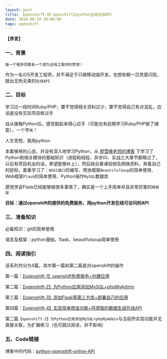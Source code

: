 ```yaml
---
layout: post
title: 【openshift-0】openshift之python生成在线API
date: 2016-08-29 20:00:00
tags: openshift
---
```


**【序言】**

### 一、背景

`每一个程序员都有一个成为全栈工程师的梦想！`

作为一名iOS开发工程师，并不满足于只做移动端开发，也想有朝一日灵感闪现，敲出无拘无束的`在线API`

### 二、目标

学习过一段时间Ruby/PHP，要不觉得相关资料过少，要不觉得自己有点混乱，应该是没有实际项目练过手

自从接触Python后，感觉敲起来得心应手（可能也有前期学习Ruby/PHP做了铺垫），一个字`爽`！

人生苦短，我用python

本着够用的心态，并没有深入地学习Python，从 [廖雪峰老师的博客](http://www.liaoxuefeng.com/) 下学习了Python和相关模块的基础知识（进程和线程、异步IO、实战三大章节都略过了，以后有项目机会的话，希望能够补上），然后结合慕课视频及网络资料，奔着自己的目标，着重学习了：`WSGI接口`的编写、爬虫框架`BeautifulSoup`的简单使用、Web框架`Flask`的简单使用、Python操作`MySQL`数据库

感觉学会Flask已经能够做很多事情了，确实是一个上手简单并且非常厉害的`微框架`

**目标：通过openshift的提供的免费服务，用python开发在线可访问的API**

### 三、准备知识

必备知识：git的简单使用

语言及框架：python基础，flask、beautifulsoup简单使用

### 四、阅读指引

该系列共分为4篇，其中第一篇和第二篇是对openshift的操作

第一篇：[【openshift-1】openshift免费服务+创建应用](http://yunschou.github.io/2016/08/openshift-guide-1/)

第二篇：[【openshift-2】为Python应用添加MySQL+phpMyAdmin](http://yunschou.github.io/2016/08/openshift-guide-2/)

第三篇：[【openshift-3】添加Flask等第三方库+部署自己的应用](http://yunschou.github.io/2016/09/openshift-guide-3/)

第四篇：[【openshift-4】实现简单爬虫功能+将爬取的数据生成在线API](http://yunschou.github.io/2016/09/openshift-guide-4/)

第二篇`【openshift-2】为Python应用添加MySQL+phpMyAdmin`与当前所实现功能并无直接关联，为扩展练习（也可跳过阅读，并不影响）

### 五、Code链接

博客中的代码：[python-openshift-online-API](https://github.com/YunsChou/PythonCode/tree/master/python-openshift-online-API)

